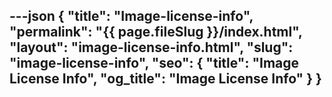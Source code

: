 ---json
{
  "title": "Image-license-info",
  "permalink": "{{ page.fileSlug }}/index.html",
  "layout": "image-license-info.html",
  "slug": "image-license-info",
  "seo": {
    "title": "Image License Info",
    "og_title": "Image License Info"
  }
}
---


